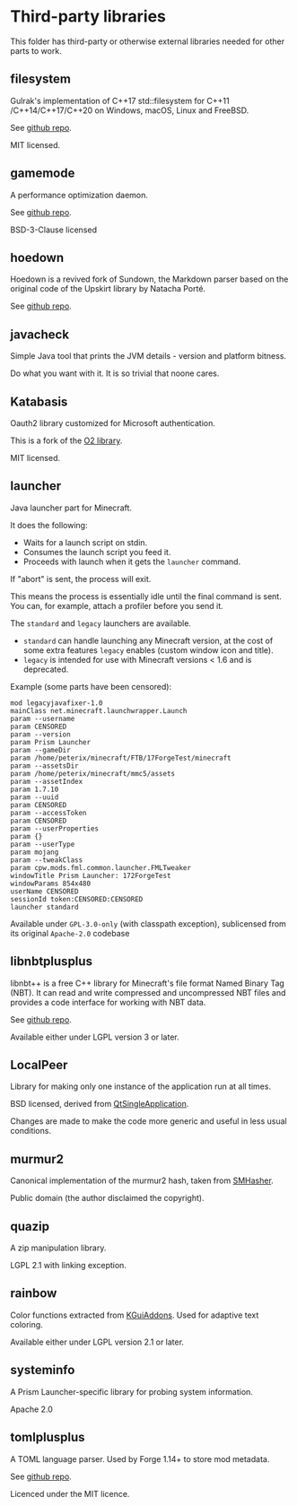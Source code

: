 # Third-party libraries

This folder has third-party or otherwise external libraries needed for other parts to work.

## filesystem

Gulrak's implementation of C++17 std::filesystem for C++11 /C++14/C++17/C++20 on Windows, macOS, Linux and FreeBSD.

See [github repo](https://github.com/gulrak/filesystem).

MIT licensed.

## gamemode

A performance optimization daemon.

See [github repo](https://github.com/FeralInteractive/gamemode).

BSD-3-Clause licensed

## hoedown

Hoedown is a revived fork of Sundown, the Markdown parser based on the original code of the Upskirt library by Natacha Porté.

See [github repo](https://github.com/hoedown/hoedown).

## javacheck

Simple Java tool that prints the JVM details - version and platform bitness.

Do what you want with it. It is so trivial that noone cares.

## Katabasis

Oauth2 library customized for Microsoft authentication.

This is a fork of the [O2 library](https://github.com/pipacs/o2).

MIT licensed.

## launcher

Java launcher part for Minecraft.

It does the following:

- Waits for a launch script on stdin.
- Consumes the launch script you feed it.
- Proceeds with launch when it gets the `launcher` command.

If "abort" is sent, the process will exit.

This means the process is essentially idle until the final command is sent. You can, for example, attach a profiler before you send it.

The `standard` and `legacy` launchers are available.

- `standard` can handle launching any Minecraft version, at the cost of some extra features `legacy` enables (custom window icon and title).
- `legacy` is intended for use with Minecraft versions < 1.6 and is deprecated.

Example (some parts have been censored):

```
mod legacyjavafixer-1.0
mainClass net.minecraft.launchwrapper.Launch
param --username
param CENSORED
param --version
param Prism Launcher
param --gameDir
param /home/peterix/minecraft/FTB/17ForgeTest/minecraft
param --assetsDir
param /home/peterix/minecraft/mmc5/assets
param --assetIndex
param 1.7.10
param --uuid
param CENSORED
param --accessToken
param CENSORED
param --userProperties
param {}
param --userType
param mojang
param --tweakClass
param cpw.mods.fml.common.launcher.FMLTweaker
windowTitle Prism Launcher: 172ForgeTest
windowParams 854x480
userName CENSORED
sessionId token:CENSORED:CENSORED
launcher standard
```

Available under `GPL-3.0-only` (with classpath exception), sublicensed from its original `Apache-2.0` codebase

## libnbtplusplus

libnbt++ is a free C++ library for Minecraft's file format Named Binary Tag (NBT). It can read and write compressed and uncompressed NBT files and provides a code interface for working with NBT data.

See [github repo](https://github.com/ljfa-ag/libnbtplusplus).

Available either under LGPL version 3 or later.

## LocalPeer

Library for making only one instance of the application run at all times.

BSD licensed, derived from [QtSingleApplication](https://github.com/qtproject/qt-solutions/tree/master/qtsingleapplication).

Changes are made to make the code more generic and useful in less usual conditions.

## murmur2

Canonical implementation of the murmur2 hash, taken from [SMHasher](https://github.com/aappleby/smhasher).

Public domain (the author disclaimed the copyright).

## quazip

A zip manipulation library.

LGPL 2.1 with linking exception.

## rainbow

Color functions extracted from [KGuiAddons](https://inqlude.org/libraries/kguiaddons.html). Used for adaptive text coloring.

Available either under LGPL version 2.1 or later.

## systeminfo

A Prism Launcher-specific library for probing system information.

Apache 2.0

## tomlplusplus

A TOML language parser. Used by Forge 1.14+ to store mod metadata.

See [github repo](https://github.com/marzer/tomlplusplus).

Licenced under the MIT licence.
